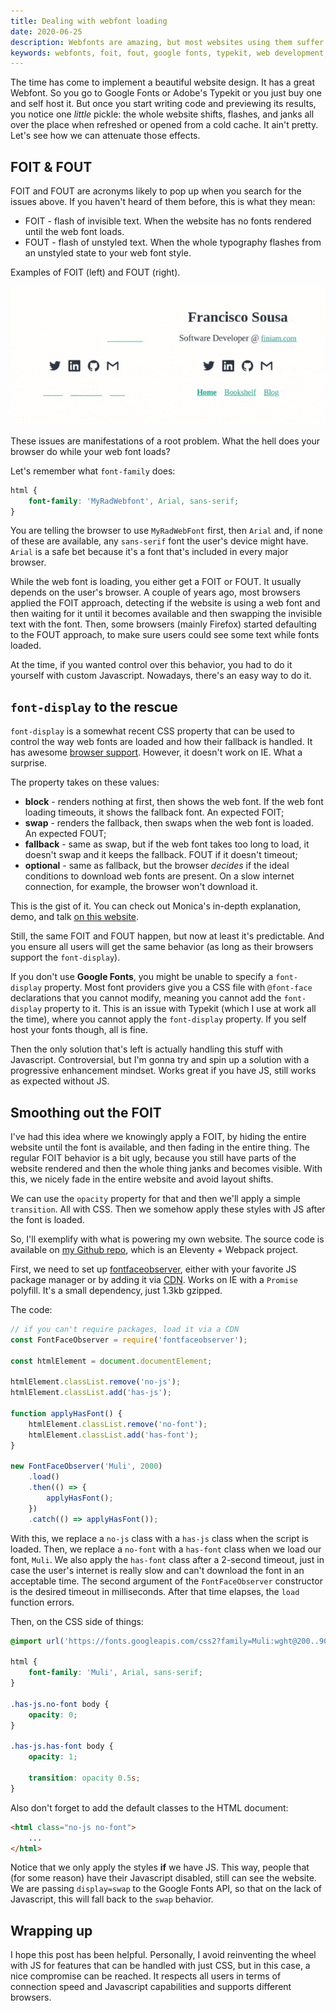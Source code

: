 ```yaml
---
title: Dealing with webfont loading
date: 2020-06-25
description: Webfonts are amazing, but most websites using them suffer from weird layout shifts and flashes of unstyled or inivisble text. Let's dive in on ways to attenuate that and make your initial website load smoother.
keywords: webfonts, foit, fout, google fonts, typekit, web development, web design
---
```


The time has come to implement a beautiful website design. It has a great Webfont. So you go to Google Fonts or Adobe's Typekit or you just buy one and self host it. But once you start writing code and previewing its results, you notice one _little_ pickle: the whole website shifts, flashes, and janks all over the place when refreshed or opened from a cold cache. It ain't pretty. Let's see how we can attenuate those effects.

## FOIT & FOUT

FOIT and FOUT are acronyms likely to pop up when you search for the issues above. If you haven't heard of them before, this is what they mean:

- FOIT - flash of invisible text. When the website has no fonts rendered until the web font loads.
- FOUT - flash of unstyled text. When the whole typography flashes from an unstyled state to your web font style.

Examples of FOIT (left) and FOUT (right).

![FOIT vs FOUT](../../assets/images/fonts-side-by-side.gif)

These issues are manifestations of a root problem. What the hell does your browser do while your web font loads?

Let's remember what `font-family` does:

```css
html {
	font-family: 'MyRadWebfont', Arial, sans-serif;
}
```

You are telling the browser to use `MyRadWebFont` first, then `Arial` and, if none of these are available, any `sans-serif` font the user's device might have. `Arial` is a safe bet because it's a font that's included in every major browser.

While the web font is loading, you either get a FOIT or FOUT. It usually depends on the user's browser. A couple of years ago, most browsers applied the FOIT approach, detecting if the website is using a web font and then waiting for it until it becomes available and then swapping the invisible text with the font. Then, some browsers (mainly Firefox) started defaulting to the FOUT approach, to make sure users could see some text while fonts loaded.

At the time, if you wanted control over this behavior, you had to do it yourself with custom Javascript. Nowadays, there's an easy way to do it.

## `font-display` to the rescue

`font-display` is a somewhat recent CSS property that can be used to control the way web fonts are loaded and how their fallback is handled. It has awesome [browser support](https://caniuse.com/#search=font-display). However, it doesn't work on IE. What a surprise.

The property takes on these values:

- **block** - renders nothing at first, then shows the web font. If the web font loading timeouts, it shows the fallback font. An expected FOIT;
- **swap** - renders the fallback, then swaps when the web font is loaded. An expected FOUT;
- **fallback** - same as swap, but if the web font takes too long to load, it doesn't swap and it keeps the fallback. FOUT if it doesn't timeout;
- **optional** - same as fallback, but the browser _decides_ if the ideal conditions to download web fonts are present. On a slow internet connection, for example, the browser won't download it.

This is the gist of it. You can check out Monica's in-depth explanation, demo, and talk [on this website](https://font-display.glitch.me/).

Still, the same FOIT and FOUT happen, but now at least it's predictable. And you ensure all users will get the same behavior (as long as their browsers support the `font-display`).

If you don't use **Google Fonts**, you might be unable to specify a `font-display` property. Most font providers give you a CSS file with `@font-face` declarations that you cannot modify, meaning you cannot add the `font-display` property to it. This is an issue with Typekit (which I use at work all the time), where you cannot apply the `font-display` property. If you self host your fonts though, all is fine.

Then the only solution that's left is actually handling this stuff with Javascript. Controversial, but I'm gonna try and spin up a solution with a progressive enhancement mindset. Works great if you have JS, still works as expected without JS.

## Smoothing out the FOIT

I've had this idea where we knowingly apply a FOIT, by hiding the entire website until the font is available, and then fading in the entire thing. The regular FOIT behavior is a bit ugly, because you still have parts of the website rendered and then the whole thing janks and becomes visible. With this, we nicely fade in the entire website and avoid layout shifts.

We can use the `opacity` property for that and then we'll apply a simple `transition`. All with CSS. Then we somehow apply these styles with JS after the font is loaded.

So, I'll exemplify with what is powering my own website. The source code is available on [my Github repo](https://github.com/jfranciscosousa/jfranciscosousa.com), which is an Eleventy + Webpack project.

First, we need to set up [fontfaceobserver](https://github.com/bramstein/fontfaceobserver), either with your favorite JS package manager or by adding it via [CDN](https://cdnjs.com/libraries/fontfaceobserver). Works on IE with a `Promise` polyfill. It's a small dependency, just 1.3kb gzipped.

The code:

```js
// if you can't require packages, load it via a CDN
const FontFaceObserver = require('fontfaceobserver');

const htmlElement = document.documentElement;

htmlElement.classList.remove('no-js');
htmlElement.classList.add('has-js');

function applyHasFont() {
	htmlElement.classList.remove('no-font');
	htmlElement.classList.add('has-font');
}

new FontFaceObserver('Muli', 2000)
	.load()
	.then(() => {
		applyHasFont();
	})
	.catch(() => applyHasFont());
```

With this, we replace a `no-js` class with a `has-js` class when the script is loaded. Then, we replace a `no-font` with a `has-font` class when we load our font, `Muli`. We also apply the `has-font` class after a 2-second timeout, just in case the user's internet is really slow and can't download the font in an acceptable time. The second argument of the `FontFaceObserver` constructor is the desired timeout in milliseconds. After that time elapses, the `load` function errors.

Then, on the CSS side of things:

```css
@import url('https://fonts.googleapis.com/css2?family=Muli:wght@200..900&display=swap');

html {
	font-family: 'Muli', Arial, sans-serif;
}

.has-js.no-font body {
	opacity: 0;
}

.has-js.has-font body {
	opacity: 1;

	transition: opacity 0.5s;
}
```

Also don't forget to add the default classes to the HTML document:

```html
<html class="no-js no-font">
	...
</html>
```

Notice that we only apply the styles **if** we have JS. This way, people that (for some reason) have their Javascript disabled, still can see the website. We are passing `display=swap` to the Google Fonts API, so that on the lack of Javascript, this will fall back to the `swap` behavior.

## Wrapping up

I hope this post has been helpful. Personally, I avoid reinventing the wheel with JS for features that can be handled with just CSS, but in this case, a nice compromise can be reached. It respects all users in terms of connection speed and Javascript capabilities and supports different browsers.
